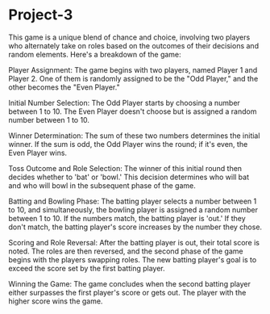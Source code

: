 # Project-3
This game is a unique blend of chance and choice, involving two players who alternately take on roles based on the outcomes of their decisions and random elements. Here's a breakdown of the game:

Player Assignment: The game begins with two players, named Player 1 and Player 2. One of them is randomly assigned to be the "Odd Player," and the other becomes the "Even Player."

Initial Number Selection: The Odd Player starts by choosing a number between 1 to 10. The Even Player doesn't choose but is assigned a random number between 1 to 10.

Winner Determination: The sum of these two numbers determines the initial winner. If the sum is odd, the Odd Player wins the round; if it's even, the Even Player wins.

Toss Outcome and Role Selection: The winner of this initial round then decides whether to 'bat' or 'bowl.' This decision determines who will bat and who will bowl in the subsequent phase of the game.

Batting and Bowling Phase: The batting player selects a number between 1 to 10, and simultaneously, the bowling player is assigned a random number between 1 to 10. If the numbers match, the batting player is 'out.' If they don't match, the batting player's score increases by the number they chose.

Scoring and Role Reversal: After the batting player is out, their total score is noted. The roles are then reversed, and the second phase of the game begins with the players swapping roles. The new batting player's goal is to exceed the score set by the first batting player.

Winning the Game: The game concludes when the second batting player either surpasses the first player's score or gets out. The player with the higher score wins the game.
